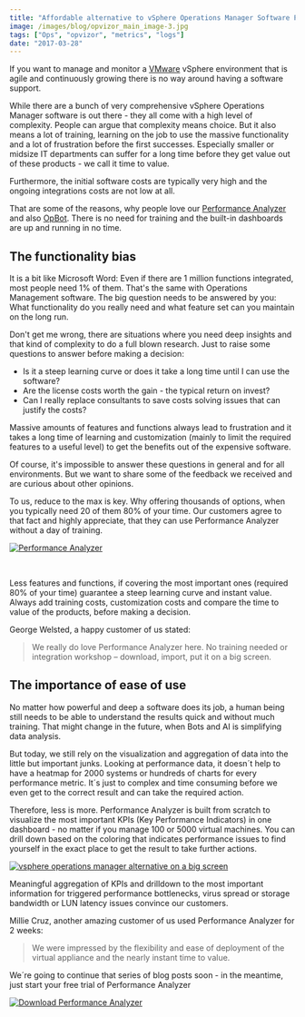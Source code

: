 ```yaml
---
title: "Affordable alternative to vSphere Operations Manager Software Part 1"
image: /images/blog/opvizor_main_image-3.jpg
tags: ["Ops", "opvizor", "metrics", "logs"]
date: "2017-03-28"
---
```


If you want to manage and monitor a [VMware](http://www.vmware.com) vSphere environment that is agile and continuously growing there is no way around having a software support.

While there are a bunch of very comprehensive vSphere Operations Manager software is out there - they all come with a high level of complexity. People can argue that complexity means choice. But it also means a lot of training, learning on the job to use the massive functionality and a lot of frustration before the first successes. Especially smaller or midsize IT departments can suffer for a long time before they get value out of these products - we call it time to value. 

Furthermore, the initial software costs are typically very high and the ongoing integrations costs are not low at all.

That are some of the reasons, why people love our [Performance Analyzer](http://try.opvizor.com/perfanalyzer/) and also [OpBot](http://try.opvizor.com/opbot). There is no need for training and the built-in dashboards are up and running in no time. 

## The functionality bias

It is a bit like Microsoft Word: Even if there are 1 million functions integrated, most people need 1% of them. That's the same with Operations Management software. The big question needs to be answered by you: What functionality do you really need and what feature set can you maintain on the long run.

Don't get me wrong, there are situations where you need deep insights and that kind of complexity to do a full blown research. Just to raise some questions to answer before making a decision:

- Is it a steep learning curve or does it take a long time until I can use the software?
- Are the license costs worth the gain - the typical return on invest?
- Can I really replace consultants to save costs solving issues that can justify the costs?

Massive amounts of features and functions always lead to frustration and it takes a long time of learning and customization (mainly to limit the required features to a useful level) to get the benefits out of the expensive software. 

Of course, it's impossible to answer these questions in general and for all environments. But we want to share some of the feedback we received and are curious about other opinions.

To us, reduce to the max is key. Why offering thousands of options, when you typically need 20 of them 80% of your time. Our customers agree to that fact and highly appreciate, that they can use Performance Analyzer without a day of training.

[![Performance Analyzer](/images/blog/opvizor_main_image-3.jpg)](http://try.opvizor.com/perfanalyzer)

 

Less features and functions, if covering the most important ones (required 80% of your time) guarantee a steep learning curve and instant value. Always add training costs, customization costs and compare the time to value of the products, before making a decision.

George Welsted, a happy customer of us stated: 

> We really do love Performance Analyzer here. No training needed or integration workshop – download, import, put it on a big screen.

## The importance of ease of use

No matter how powerful and deep a software does its job, a human being still needs to be able to understand the results quick and without much training. That might change in the future, when Bots and AI is simplifying data analysis.

But today, we still rely on the visualization and aggregation of data into the little but important junks. Looking at performance data, it doesn´t help to have a heatmap for 2000 systems or hundreds of charts for every performance metric. It´s just to complex and time consuming before we even get to the correct result and can take the required action.

Therefore, less is more. Performance Analyzer is built from scratch to visualize the most important KPIs (Key Performance Indicators) in one dashboard - no matter if you manage 100 or 5000 virtual machines. You can drill down based on the coloring that indicates performance issues to find yourself in the exact place to get the result to take further actions.

[![vsphere operations manager alternative on a big screen](/images/blog/hernandoclerk_bigscreen.jpg)](http://try.opvizor.com/perfanalyzer)

Meaningful aggregation of KPIs and drilldown to the most important information for triggered performance bottlenecks, virus spread or storage bandwidth or LUN latency issues convince our customers. 

Millie Cruz, another amazing customer of us used Performance Analyzer for 2 weeks:

> We were impressed by the flexibility and ease of deployment of the virtual appliance and the nearly instant time to value.

We´re going to continue that series of blog posts soon - in the meantime, just start your free trial of Performance Analyzer

[![Download Performance Analyzer](/images/blog/button_download-performance-analyzer.png)](http://try.opvizor.com/perfanalyzer)
